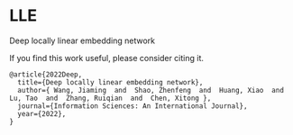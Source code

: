 # LLE
Deep locally linear embedding network

If you find this work useful, please consider citing it.
```
@article{2022Deep,
  title={Deep locally linear embedding network},
  author={ Wang, Jiaming  and  Shao, Zhenfeng  and  Huang, Xiao  and  Lu, Tao  and  Zhang, Ruiqian  and  Chen, Xitong },
  journal={Information Sciences: An International Journal},
  year={2022},
}

```
